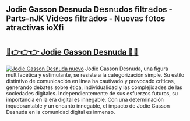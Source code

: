 ## Jodie Gasson Desnuda D𝚎sn𝚞dos filtr𝚊dos - Parts-nJK Vid𝚎os filtr𝚊dos - N𝚞evas f𝚘tos atr𝚊ctivas ioXfi

# <h2><a href="http://mbbxe2.tromn.icu/?c=Jodie+Gasson+Desnuda">🔗👉👉👉 Jodie Gasson Desnuda 🔗🔗</a></h2>

[![Jodie Gasson Desnuda nuevo](https://i.imgur.com/pEAQMta.gif)](http://mbbxe2.tromn.icu/?c=Jodie+Gasson+Desnuda)
Jodie Gasson Desnuda, una figura multifacética y estimulante, se resiste a la categorización simple. Su estilo distintivo de comunicación en línea ha cautivado y provocado críticas, generando debates sobre ética, individualidad y las complejidades de las sociedades digitales. Independientemente de sus esfuerzos futuros, su importancia en la era digital es innegable. Con una determinación inquebrantable y un encanto innegable, el impacto de Jodie Gasson Desnuda en la comunidad digital es inmenso.

